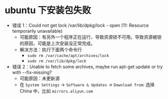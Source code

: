 # ubuntu 下安装包失败

- 错误 1：Could not get lock /var/lib/dpkg/lock - open (11: Resource temporarily unavailable)
  - 可能原因：有另外一个程序正在运行，导致资源锁不可用。导致资源被锁的原因，可能是上次安装没正常完成。
  - 解决方法：执行下面两个命令行
    - `sudo rm /var/cache/apt/archives/lock`
    - `sudo rm /var/lib/dpkg/lock`
- 错误 2：Unable to fetch some archives, maybe run apt-get update or try with --fix-missing?
  - 可能原因：未更新源
  - 在 `System Settings` -> `Software & Updates` -> `Download from`: 选择 China 中，比如 `mirrors.aliyun.com`
